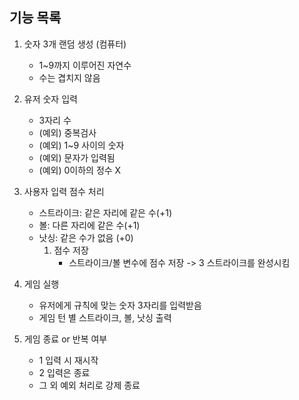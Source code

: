## 기능 목록

1. 숫자 3개 랜덤 생성 (컴퓨터) 
   * 1~9까지 이루어진 자연수
   * 수는 겹치지 않음


2. 유저 숫자 입력
   * 3자리 수
   * (예외) 중복검사
   * (예외) 1~9 사이의 숫자
   * (예외) 문자가 입력됨 
   * (예외) 0이하의 정수 X


3. 사용자 입력 점수 처리
   * 스트라이크: 같은 자리에 같은 수(+1)
   * 볼: 다른 자리에 같은 수(+1)
   * 낫싱: 같은 수가 없음 (+0)
      1. 점수 저장
         * 스트라이크/볼 변수에 점수 저장 -> 3 스트라이크를 완성시킴


4. 게임 실행
   * 유저에게 규칙에 맞는 숫자 3자리를 입력받음
   * 게임 턴 별 스트라이크, 볼, 낫싱 출력


5. 게임 종료 or 반복 여부
   * 1 입력 시 재시작
   * 2 입력은 종료
   * 그 외 예외 처리로 강제 종료



